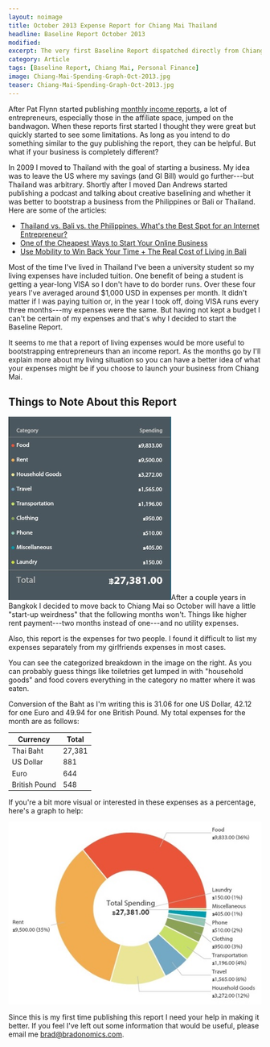 ```yaml
---
layout: noimage
title: October 2013 Expense Report for Chiang Mai Thailand
headline: Baseline Report October 2013
modified:
excerpt: The very first Baseline Report dispatched directly from Chiang Mai Thailand.
category: Article
tags: [Baseline Report, Chiang Mai, Personal Finance]
image: Chiang-Mai-Spending-Graph-Oct-2013.jpg
teaser: Chiang-Mai-Spending-Graph-Oct-2013.jpg
---
```


After Pat Flynn started publishing [monthly income reports](http://www.smartpassiveincome.com/tag/monthly-income-report/), a lot of entrepreneurs, especially those in the affiliate space, jumped on the bandwagon. When these reports first started I thought they were great but quickly started to see some limitations. As long as you intend to do something similar to the guy publishing the report, they can be helpful. But what if your business is completely different?

In 2009 I moved to Thailand with the goal of starting a business. My idea was to leave the US where my savings (and GI Bill) would go further---but Thailand was arbitrary. Shortly after I moved Dan Andrews started publishing a podcast and talking about creative baselining and whether it was better to bootstrap a business from the Philippines or Bali or Thailand. Here are some of the articles:

*   [Thailand vs. Bali vs. the Philippines. What's the Best Spot for an Internet Entrepreneur?](http://www.tropicalmba.com/thailand-vs-bali-vs-philippines/)
*   [One of the Cheapest Ways to Start Your Online Business](http://www.tropicalmba.com/for-the-bold-one-of-the-cheapest-ways-to-start-your-online-business/)
*   [Use Mobility to Win Back Your Time + The Real Cost of Living in Bali](http://www.tropicalmba.com/cost-of-living-in-bali/)

Most of the time I've lived in Thailand I've been a university student so my living expenses have included tuition. One benefit of being a student is getting a year-long VISA so I don't have to do border runs. Over these four years I've averaged around $1,000 USD in expenses per month. It didn't matter if I was paying tuition or, in the year I took off, doing VISA runs every three months---my expenses were the same. But having not kept a budget I can't be certain of my expenses and that's why I decided to start the Baseline Report.

It seems to me that a report of living expenses would be more useful to bootstrapping entrepreneurs than an income report. As the months go by I'll explain more about my living situation so you can have a better idea of what your expenses might be if you choose to launch your business from Chiang Mai.

## Things to Note About this Report

![A categorized list of my expenses for Chiang Mai Thailand.](/images/Chiang-Mai-Spending-Category-List-Oct-2013.jpg "Categorized List of Expenses")After a couple years in Bangkok I decided to move back to Chiang Mai so October will have a little "start-up weirdness" that the following months won't. Things like higher rent payment---two months instead of one---and no utility expenses.

Also, this report is the expenses for two people. I found it difficult to list my expenses separately from my girlfriends expenses in most cases.

You can see the categorized breakdown in the image on the right. As you can probably guess things like toiletries get lumped in with "household goods" and food covers everything in the category no matter where it was eaten.

Conversion of the Baht as I'm writing this is 31.06 for one US Dollar, 42.12 for one Euro and 49.94 for one British Pound. My total expenses for the month are as follows:

|Currency     |Total |
|-------------|------|
|Thai Baht    |27,381|
|US Dollar    |881   |
|Euro         |644   |
|British Pound|548   |

If you're a bit more visual or interested in these expenses as a percentage, here's a graph to help:

![A categorized graph of my expenses for Chiang Mai Thailand.](/images/Chiang-Mai-Spending-Graph-Oct-2013.jpg "Categorized Graph of Expenses for Chiang Mai")

Since this is my first time publishing this report I need your help in making it better. If you feel I've left out some information that would be useful, please email me brad@bradonomics.com.